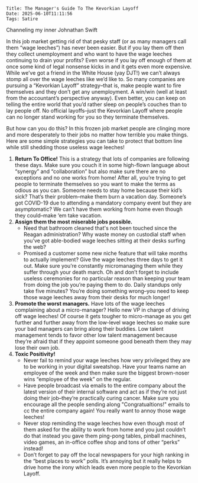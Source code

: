     Title: The Manager's Guide To The Kevorkian Layoff
    Date: 2025-06-10T11:11:56
    Tags: Satire

Channeling my inner Johnathan Swift

<!-- more -->
In this job market getting rid of that pesky staff (or as many managers call them “wage leeches”) has never been easier.  But if you lay them off then they collect unemployment and who want to have the wage leeches continuing to drain your profits?  Even worse if you lay off enough of them at once some kind of legal nonsense kicks in and it gets even more expensive.  While we’ve got a friend in the White House (yay DJT!) we can’t always stomp all over the wage leeches like we’d like to. So many companies are pursuing a “Kevorkian Layoff” strategy–that is, make people want to fire themselves and they don’t get any unemployment.  A win/win (well at least from the accountant’s perspective anyway). Even better, you can keep on telling the entire world that you’d rather sleep on people’s couches than to lay people off.  No official layoffs–just the Kevorkian Layoff where people can no longer stand working for you so they terminate themselves.

But how can you do this?  In this frozen job market people are clinging more and more desperately to their jobs no matter how terrible you make things. Here are some simple strategies you can take to protect that bottom line while still shedding those useless wage leeches!

1.  __Return To Office!__
This is a strategy that lots of companies are following these days.  Make sure you couch it in some high-flown language about “synergy” and “collaboration” but also make sure there are no exceptions and no one works from home!  After all, you’re trying to get people to terminate themselves so you want to make the terms as odious as you can.  Someone needs to stay home because their kid’s sick?  That’s their problem–make them burn a vacation day.  Someone’s got COVID-19 due to attending a mandatory company event but they are asymptomatic?  We can’t have them working from home even though they could–make ‘em take vacation.
2. __Assign them the most miserable jobs possible.__
    * Need that bathroom cleaned that's not been touched since the Reagan administration?  Why waste money on custodial staff when you’ve got able-bodied wage leeches sitting at their desks surfing the web?
    * Promised a customer some new niche feature that will take months to actually implement?  Give the wage leeches three days to get it out.  Make sure you’re constantly micromanaging them while they suffer through your death march.  Oh and don’t forget to include useless ceremonies for no particular reason than keeping your team from doing the job you’re paying them to do.  Daily standups only take five minutes?  You’re doing something wrong–you need to keep those wage leeches away from their desks for much longer!
3. __Promote the worst managers.__
Have lots of the wage leeches complaining about a micro-manager? Hello new VP in charge of driving off wage leeches!  Of course it gets tougher to micro-manage as you get further and further away from the low-level wage leeches so make sure your bad managers can bring along their buddies.  Low talent management tends to favor other low talent management because they’re afraid that if they appoint someone good beneath them they may lose their own job.
4. __Toxic Positivity!__
    * Never fail to remind your  wage leeches how very privileged they are to be working in your digital sweatshop. Have your teams name an employee of the week and then make sure the biggest brown-noser wins “employee of the week” on the regular.
    * Have people broadcast via emails to the entire company about the latest version of their internal software and act as if they’re not just doing their job–they’re practically curing cancer. Make sure you encourage all the people sending along "Congratualtions!" emails to cc the entire company again!  You really want to annoy those wage leeches!
    * Never stop reminding the wage leeches how even though most of them asked for the ability to work from home and you just couldn’t do that instead you gave them ping-pong tables, pinball machines, video games, an in-office coffee shop and tons of other “perks”  instead!
    * Don’t forget to pay off the local newspapers for your high ranking in the “best places to work” polls.  It’s annoying but it really helps to drive home the irony which leads even more people to the Kevorkian Layoff.
